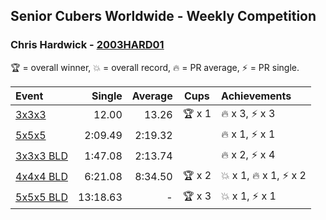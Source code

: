 ## Senior Cubers Worldwide - Weekly Competition
### Chris Hardwick - [2003HARD01](https://www.worldcubeassociation.org/persons/2003HARD01)

🏆 = overall winner, 💥 = overall record, 🔥 = PR average, ⚡ = PR single.

| Event | Single | Average | Cups | Achievements|
| :-- | --: | --: | :--: | :-- |
| [3x3x3](chris_hardwick/333.md) | 12.00 | 13.26 | <span style="white-space: nowrap">🏆 x 1</span> | <span style="white-space: nowrap">🔥 x 3, ⚡ x 3</span> |
| [5x5x5](chris_hardwick/555.md) | 2:09.49 | 2:19.32 |  | <span style="white-space: nowrap">🔥 x 1, ⚡ x 1</span> |
| [<span style="white-space: nowrap">3x3x3 BLD</span>](chris_hardwick/333bf.md) | 1:47.08 | 2:13.74 |  | <span style="white-space: nowrap">🔥 x 2, ⚡ x 4</span> |
| [<span style="white-space: nowrap">4x4x4 BLD</span>](chris_hardwick/444bf.md) | 6:21.08 | 8:34.50 | <span style="white-space: nowrap">🏆 x 2</span> | <span style="white-space: nowrap">💥 x 1, 🔥 x 1, ⚡ x 2</span> |
| [<span style="white-space: nowrap">5x5x5 BLD</span>](chris_hardwick/555bf.md) | 13:18.63 | - | <span style="white-space: nowrap">🏆 x 3</span> | <span style="white-space: nowrap">💥 x 1, ⚡ x 1</span> |

<!-- Global site tag (gtag.js) - Google Analytics -->
<script async src="https://www.googletagmanager.com/gtag/js?id=UA-86348435-3"></script>
<script>window.dataLayer = window.dataLayer || []; function gtag() {dataLayer.push(arguments);} gtag('js', new Date()); gtag('config', 'UA-86348435-3');</script>
